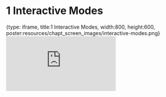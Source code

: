 # 1 Interactive Modes
 
{type: iframe, title:1 Interactive Modes, width:800, height:600, poster:resources/chapt_screen_images/interactive-modes.png}
![](https://hutchdatascience.org/FH_Cluster201/no_toc/interactive-modes.html)
 

 
